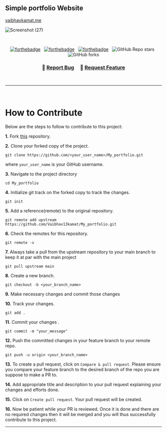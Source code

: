 ## Simple portfolio Website 
[vaibhavkamat.me](https://vaibhavkamat.me)

<!--![Screenshot (24)](https://user-images.githubusercontent.com/91717908/194021162-2f230e64-a7fb-40d3-b8ed-1cbeeae011e5.png) -->
![Screenshot (27)](https://user-images.githubusercontent.com/91717908/194218164-18c839d3-1b0f-4eaa-b505-3da70a7a1702.png)

<br/>

<center>

[![forthebadge](https://forthebadge.com/images/badges/built-with-love.svg)](https://forthebadge.com) &nbsp;
[![forthebadge](https://forthebadge.com/images/badges/made-with-javascript.svg)](https://forthebadge.com) &nbsp;
[![forthebadge](https://forthebadge.com/images/badges/open-source.svg)](https://forthebadge.com) &nbsp;
![GitHub Repo stars](https://img.shields.io/github/stars/Vaibhav13kamat/My_portfolio?color=red&logo=github&style=for-the-badge) &nbsp;
![GitHub forks](https://img.shields.io/github/forks/Vaibhav13kamat/My_portfolio?color=red&logo=github&style=for-the-badge)

</center>

<h3 align="center">
    🔹
    <a href="https://github.com/Vaibhav13kamat/My_portfolio/issues">Report Bug</a> &nbsp; &nbsp;
    🔹
    <a href="https://github.com/Vaibhav13kamat/My_portfolio/issues">Request Feature</a>
</h3>
<br>

***
<br>

# How to Contribute

Below are the steps to follow to contribute to this project:

**1.** Fork [this](https://github.com/Vaibhav13kamat/My_portfolio.git) repository.

**2.** Clone your forked copy of the project.

```
git clone https://github.com/<your_user_name>/My_portfolio.git
```

where `your_user_name` is your GitHub username.

**3.** Navigate to the project directory

```
cd My_portfolio
```
**4.** Initialize git track on the forked copy to track the changes.

```
git init
```

**5.** Add a reference(remote) to the original repository.

```
git remote add upstream https://github.com/Vaibhav13kamat/My_portfolio.git
```

**6.** Check the remotes for this repository.

```
git remote -v
```

**7.** Always take a pull from the upstream repository to your main branch to keep it at par with the main project

```
git pull upstream main
```

**8.** Create a new branch.

```
git checkout -b <your_branch_name>
```

**9.** Make necessary changes and commit those changes

**10.** Track your changes.

```
git add .
```

**11.** Commit your changes .

```
git commit -m "your_message"
```

**12.** Push the committed changes in your feature branch to your remote repo.

```
git push -u origin <your_branch_name>
```

**13.** To create a pull request, click on `Compare & pull request`. Please ensure you compare your feature branch to the desired branch of the repo you are suppose to make a PR to.

**14.** Add appropriate title and description to your pull request explaining your changes and efforts done.

**15.** Click on `Create pull request`. Your pull request will be created.

**16.** Now be patient while your PR is reviewed. Once it is done and there are no required changes then it will be merged and you will thus successfully contribute to this project.

***
